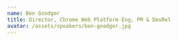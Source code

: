 ```yaml
---
name: Ben Goodger
title: Director, Chrome Web Platform Eng, PM & DevRel
avatar: /assets/speakers/ben-goodger.jpg
---
```

